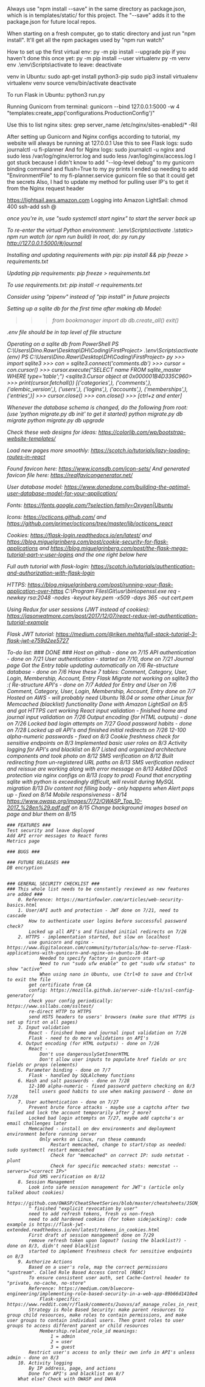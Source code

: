 Always use "npm install --save" in the same directory as package.json, which is in templates/static/ for this project. The "--save" adds it to the package.json for future local repos.

When starting on a fresh computer, go to static directory and just run "npm install". It'll get all the npm packages used by "npm run watch"

How to set up the first virtual env:
py -m pip install --upgrade pip
if you haven't done this once yet: py -m pip install --user virtualenv
py -m venv env
.\env\Scripts\activate
to leave: deactivate

venv in Ubuntu:
sudo apt-get install python3-pip
sudo pip3 install virtualenv 
virtualenv venv 
source venv/bin/activate
deactivate

To run Flask in Ubuntu: python3 run.py

Running Gunicorn from terminal: gunicorn --bind 127.0.0.1:5000 -w 4 "templates:create_app('configurations.ProductionConfig')"

Use this to list nginx sites: grep server_name /etc/nginx/sites-enabled/* -RiI

After setting up Gunicorn and Nginx configs according to tutorial, my website will always be running at 127.0.0.1
Use this to see Flask logs: sudo journalctl -u fi-planner
And for Nginx logs: sudo journalctl -u nginx and sudo less /var/log/nginx/error.log and sudo less /var/log/nginx/access.log
I got stuck because I didn't know to add "--log-level debug" to my gunicorn binding command and flush=True to my py prints
I ended up needing to add "EnvironmentFile" to my fi-planner.service gunicorn file so that it could get the secrets
Also, I had to update my method for pulling user IP's to get it from the Nginx request header

https://lightsail.aws.amazon.com
Logging into Amazon LightSail:
chmod 400 <pem file>
ssh-add <pem file>
ssh <user>@<address>
once you're in, use "sudo systemctl start nginx" to start the server back up

To re-enter the virtual Python environment: .\env\Scripts\activate
.\static> npm run watch (or npm run build)
In root, do: py run.py
http://127.0.0.1:5000/#/journal

Installing and updating requirements with pip:
pip install <package> && pip freeze > requirements.txt

Updating pip requirements:
pip freeze > requirements.txt

To use requirements.txt:
pip install -r requirements.txt

Consider using "pipenv" instead of "pip install" in future projects

Setting up a sqlite db for the first time after making db Model:
>>> from bookmanager import db
>>> db.create_all()
>>> exit()

.env file should be in top level of file structure

Operating on a sqlite db from PowerShell
    PS C:\Users\Dino.Rawr\Desktop\DH\Coding\FirstProject> .\env\Scripts\activate
    (env) PS C:\Users\Dino.Rawr\Desktop\DH\Coding\FirstProject> py
    >>> import sqlite3
    >>> con = sqlite3.connect('comments.db')
    >>> cursor = con.cursor()
    >>> cursor.execute("SELECT name FROM sqlite_master WHERE type='table';")
    <sqlite3.Cursor object at 0x000001B4D335C960>
    >>> print(cursor.fetchall())
    [('categories',), ('comments',), ('alembic_version',), ('users',), ('logins',), ('accounts',), ('memberships',), ('entries',)]
    >>> cursor.close()
    >>> con.close()
    >>> [ctrl+z and enter]

Whenever the database schema is changed, do the following from root: (use 'python migrate.py db init' to get it started)
python migrate.py db migrate
python migrate.py db upgrade

Check these web designs for ideas: https://colorlib.com/wp/bootstrap-website-templates/

Load new pages more smoothly: https://scotch.io/tutorials/lazy-loading-routes-in-react

Found favicon here: https://www.iconsdb.com/icon-sets/
And generated favicon file here: https://realfavicongenerator.net/

User database model: https://www.donedone.com/building-the-optimal-user-database-model-for-your-application/

Fonts: https://fonts.google.com/?selection.family=Oxygen|Ubuntu

Icons: https://octicons.github.com/ and https://github.com/primer/octicons/tree/master/lib/octicons_react

Cookies: https://flask-login.readthedocs.io/en/latest/ 
    and https://blog.miguelgrinberg.com/post/cookie-security-for-flask-applications
    and https://blog.miguelgrinberg.com/post/the-flask-mega-tutorial-part-v-user-logins
    and the one right below here

Full auth tutorial with flask-login: https://scotch.io/tutorials/authentication-and-authorization-with-flask-login

HTTPS: https://blog.miguelgrinberg.com/post/running-your-flask-application-over-https
    C:\Program Files\Git\usr\bin\openssl.exe req -newkey rsa:2048 -nodes -keyout key.pem -x509 -days 365 -out cert.pem

Using Redux for user sessions (JWT instead of cookies): https://jasonwatmore.com/post/2017/12/07/react-redux-jwt-authentication-tutorial-example

Flask JWT tutorial: https://medium.com/@riken.mehta/full-stack-tutorial-3-flask-jwt-e759d2ee5727

To-do list:
    ### DONE ###
    Host on github - done on 7/15
    API authentication - done on 7/21
    User authentication - started on 7/10, done on 7/21
    Journal page
        Got the Entry table updating automatically on 7/6
    Re-structure database - done on 7/6
        Have these 7 tables: Comment, Category, User, Login, Membership, Account, Entry
        Flask Migrate not working on sqlite3 tho :(
    Re-structure API's - done on 7/7
        Added for Entry and User on 7/6
        Comment, Category, User, Login, Membership, Account, Entry done on 7/7
    Hosted on AWS 
        - will probably need Ubuntu 18.04 or some other Linux for Memcached (blacklist) functionality
        Done with Amazon LightSail on 8/5 and got HTTPS cert working
    React input validation - finished home and journal input validation on 7/26
    Output encoding (for HTML outputs) - done on 7/26
    Locked bad login attempts on 7/27
    Good password habits - done on 7/28
    Locked up all API's and finished initial redirects on 7/26
    12-100 alpha-numeric passwords - fixed on 8/3
    Cookie freshness check for sensitive endpoints on 8/3
    Implemented basic user roles on 8/3
    Activity logging for API's and blacklist on 8/7
    Listed and organized architecture components and took photo on 8/12
    SMS verification on 8/12
    Built redirecting from un-registered URL paths on 8/13
    SMS verification redirect and reissue are working along with error message on 8/13
    Added DDoS protection via nginx configs on 8/13 (copy to prod)
    Found that encrypting sqlite with python is exceedingly difficult, will revisit during MySQL migration 8/13
    Div content not filling body - only happens when Alert pops up - fixed on 8/14
    Mobile responsiveness - 8/14
    https://www.owasp.org/images/7/72/OWASP_Top_10-2017_%28en%29.pdf.pdf on 8/15
    Change background images based on page and blur them on 8/15

    ### FEATURES ###
    Test security and leave deployed
    Add API error messages to React forms
    Metrics page

    ### BUGS ###

    ### FUTURE RELEASES ###
    DB encryption


    ### GENERAL SECURITY CHECKLIST ###
    ### This whole list needs to be constantly reviewed as new features are added ###
        0. Reference: https://martinfowler.com/articles/web-security-basics.html
        1. User/API auth and protection - JWT done on 7/21, need to cascade
            How to authenticate user logins before successful password check?
            Locked up all API's and finished initial redirects on 7/26
        2. HTTPS - implementation started, but slow on localhost
            use gunicorn and nginx - https://www.digitalocean.com/community/tutorials/how-to-serve-flask-applications-with-gunicorn-and-nginx-on-ubuntu-18-04
                Needed to specify factory in gunicorn start-up
                Need to run "sudo ufw enable" to get "sudo ufw status" to show "active"
                When using nano in Ubuntu, use Ctrl+O to save and Ctrl+X to exit the file
            get certificate from CA
            config: https://mozilla.github.io/server-side-tls/ssl-config-generator/
            check your config periodically: https://www.ssllabs.com/ssltest/
            re-direct HTTP to HTTPS
            send HSTS headers to users' browsers (make sure that HTTPS is set up first on all pages)
        3. Input validation
            React - finished home and journal input validation on 7/26
            Flask - need to do more validations on API's
        4. Output encoding (for HTML outputs) - done on 7/26
            React -
                Don't use dangerouslySetInnerHTML
                Don't allow user inputs to populate href fields or src fields or props (elements)
        5. Parameter binding - done on 7/7
            Flask - handled by SQLAlchemy functions
        6. Hash and salt passwords - done on 7/28
            12-100 alpha-numeric - fixed password pattern checking on 8/3
            tell users good habits to use when making password - done on 7/28
        7. User authentication - done on 7/27
            Prevent brute force attacks - maybe use a captcha after two failed and lock the account temporarily after 2 more?
            Locked bad login attempts on 7/27, maybe add captcha's or email challenges later
            Memcached - install on dev environments and deployment environment before running server
                Only works on Linux, run these commands
                    Restart memcached, change to start/stop as needed: sudo systemctl restart memcached
                    Check for "memcached" on correct IP: sudo netstat -plunt
                    Check for specific memcached stats: memcstat --servers="<correct IP>"
            Did SMS verification on 8/12
        8. Session Management
            Look into safe session management for JWT's (article only talked about cookies)
            https://github.com/OWASP/CheatSheetSeries/blob/master/cheatsheets/JSON_Web_Token_Cheat_Sheet_for_Java.md
            ^ finished "explicit revocation by user"
            need to add refresh tokens, fresh vs non-fresh
            need to add hardened cookies (for token sidejacking): code example is https://flask-jwt-extended.readthedocs.io/en/latest/tokens_in_cookies.html
            First draft of session management done on 7/29
            remove refresh token upon logout? (using the blacklist?) - done on 8/3, didn't need blacklist
            started to implement freshness check for sensitive endpoints on 8/3
        9. Authorize Actions
            Based on a user's role, map the correct permissions "upstream". Called Role Based Access Control (RBAC)
            To ensure consistent user auth, set Cache-Control header to "private, no-cache, no-store"
            Reference: https://medium.com/bluecore-engineering/implementing-role-based-security-in-a-web-app-89b66d1410e4
                Flask-specific: https://www.reddit.com/r/flask/comments/2uovxs/af_manage_roles_in_rest_api/
            Strategy is Role Based Security: make parent resources to group child resources, make roles to contain permissions, and make user groups to contain individual users. Then grant roles to user groups to access different parent or child resources
                Membership.related_role_id meanings:
                    1 = admin
                    2 = user
                    3 = guest
            Restrict user's access to only their own info in API's unless admin - done on 8/3
        10. Activity logging
            By IP address, page, and actions
            Done for API's and blacklist on 8/7
        What else? Check with OWASP and DWVA


